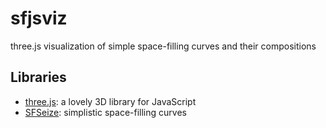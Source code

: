 # sfjsviz
three.js visualization of simple space-filling curves and their compositions

## Libraries

* [three.js](http://threejs.org):  a lovely 3D library for JavaScript
* [SFSeize](https://github.com/cne1x/sfseize):  simplistic space-filling curves
